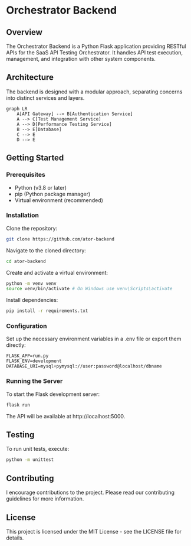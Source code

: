 # Orchestrator Backend

## Overview
The Orchestrator Backend is a Python Flask application providing RESTful APIs for the SaaS API Testing Orchestrator. It handles API test execution, management, and integration with other system components.

## Architecture
The backend is designed with a modular approach, separating concerns into distinct services and layers.

```mermaid
graph LR
    A[API Gateway] --> B[Authentication Service]
    A --> C[Test Management Service]
    A --> D[Performance Testing Service]
    B --> E[Database]
    C --> E
    D --> E
```

## Getting Started

### Prerequisites
- Python (v3.8 or later)
- pip (Python package manager)
- Virtual environment (recommended)

### Installation
Clone the repository:
```bash
git clone https://github.com/ator-backend
```

Navigate to the cloned directory:
```bash
cd ator-backend
```

Create and activate a virtual environment:
```bash
python -m venv venv
source venv/bin/activate # On Windows use venv\Scripts\activate
```

Install dependencies:
```bash
pip install -r requirements.txt
```

### Configuration
Set up the necessary environment variables in a .env file or export them directly:

```env
FLASK_APP=run.py
FLASK_ENV=development
DATABASE_URI=mysql+pymysql://user:password@localhost/dbname
```


### Running the Server

To start the Flask development server:
```bash
flask run
```

The API will be available at http://localhost:5000.

## Testing
To run unit tests, execute:

```bash
python -m unittest
```


## Contributing
I encourage contributions to the project. Please read our contributing guidelines for more information.

## License
This project is licensed under the MIT License - see the LICENSE file for details.
